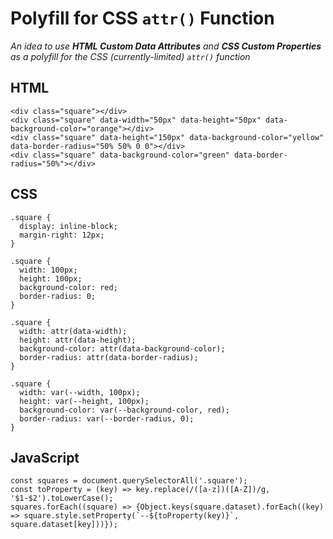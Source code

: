 # Polyfill for CSS `attr()` Function
*An idea to use **HTML Custom Data Attributes** and **CSS Custom Properties** as a polyfill for the CSS (currently-limited) `attr()` function*

## HTML
```
<div class="square"></div>
<div class="square" data-width="50px" data-height="50px" data-background-color="orange"></div>
<div class="square" data-height="150px" data-background-color="yellow" data-border-radius="50% 50% 0 0"></div>
<div class="square" data-background-color="green" data-border-radius="50%"></div>
```

## CSS

```
.square {
  display: inline-block;
  margin-right: 12px;
}

.square {
  width: 100px;
  height: 100px;
  background-color: red;
  border-radius: 0;
}

.square {
  width: attr(data-width);
  height: attr(data-height);
  background-color: attr(data-background-color);
  border-radius: attr(data-border-radius);
}

.square {
  width: var(--width, 100px);
  height: var(--height, 100px);
  background-color: var(--background-color, red);
  border-radius: var(--border-radius, 0);
}
```

## JavaScript

```
const squares = document.querySelectorAll('.square');
const toProperty = (key) => key.replace(/([a-z])([A-Z])/g, '$1-$2').toLowerCase();
squares.forEach((square) => {Object.keys(square.dataset).forEach((key) => square.style.setProperty(`--${toProperty(key)}`, square.dataset[key]))});
```
